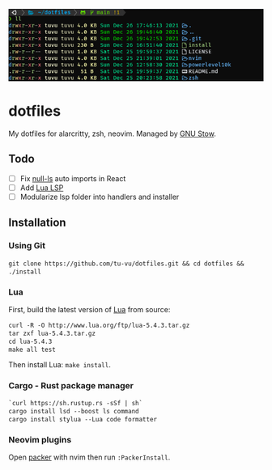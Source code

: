 ![cover](./images/cover.png)

# dotfiles

My dotfiles for alarcritty, zsh, neovim. Managed by [GNU Stow](https://www.gnu.org/software/stow/).

## Todo

- [ ] Fix [null-ls](https://github.com/jose-elias-alvarez/null-ls.nvim) auto imports in React
- [ ] Add [ Lua LSP ](https://github.com/sumneko/lua-language-server)
- [ ] Modularize lsp folder into handlers and installer

## Installation

### Using Git

```
git clone https://github.com/tu-vu/dotfiles.git && cd dotfiles && ./install
```

### Lua

First, build the latest version of [Lua](https://www.lua.org/) from source:

```
curl -R -O http://www.lua.org/ftp/lua-5.4.3.tar.gz
tar zxf lua-5.4.3.tar.gz
cd lua-5.4.3
make all test
```

Then install Lua: `make install`.

### Cargo - Rust package manager

```
`curl https://sh.rustup.rs -sSf | sh`
cargo install lsd --boost ls command
cargo install stylua --Lua code formatter
```

### Neovim plugins

Open [packer](https://github.com/wbthomason/packer.nvim) with nvim then run
`:PackerInstall`.
